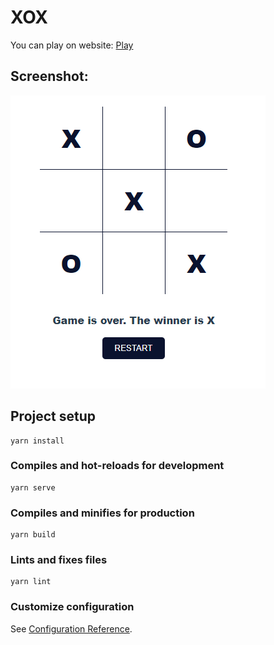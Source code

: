 # XOX

You can play on website: [Play](https://xox.now.sh/)

## Screenshot: 
![XOX](https://github.com/mustafaberat/XOX-Game-by-Vue/blob/master/src/img/Screenshot.PNG)


## Project setup

```
yarn install
```

### Compiles and hot-reloads for development

```
yarn serve
```

### Compiles and minifies for production

```
yarn build
```

### Lints and fixes files

```
yarn lint
```

### Customize configuration

See [Configuration Reference](https://cli.vuejs.org/config/).
